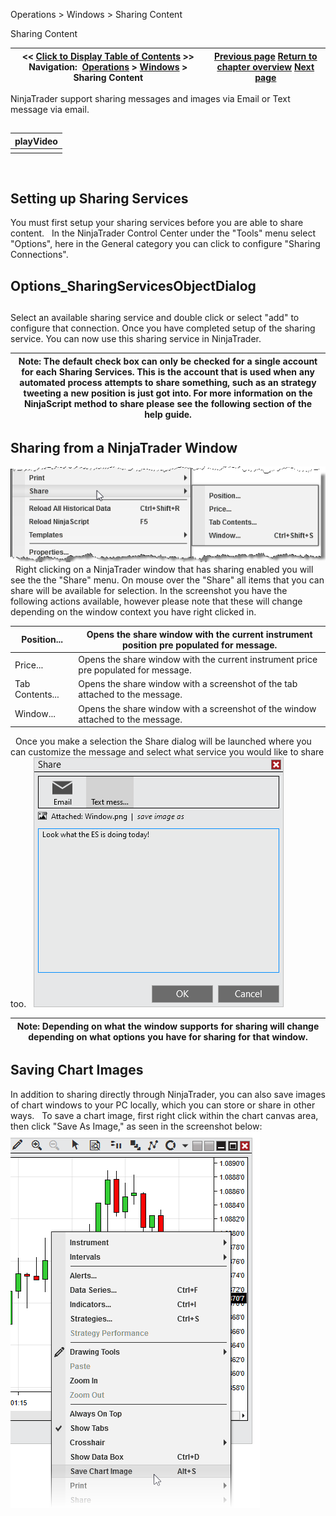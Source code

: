 ﻿
Operations > Windows > Sharing Content

Sharing Content

| << [Click to Display Table of Contents](sharing_content.md) >> **Navigation:**     [Operations](operations.md) > [Windows](window_tabs.md) > Sharing Content | [Previous page](using_tabs.md) [Return to chapter overview](window_tabs.md) [Next page](printing_content.md) |
| --- | --- |
NinjaTrader support sharing messages and images via Email or Text message via email. 
## 

| playVideo |
| --- |
|  |
 
## Setting up Sharing Services
You must first setup your sharing services before you are able to share content.
 
In the NinjaTrader Control Center under the "Tools" menu select "Options", here in the General category you can click to configure "Sharing Connections".

## Options_SharingServicesObjectDialog
## 
Select an available sharing service and double click or select "add" to configure that connection.
Once you have completed setup of the sharing service. You can now use this sharing service in NinjaTrader. 
 

| Note: The default check box can only be checked for a single account for each Sharing Services. This is the account that is used when any automated process attempts to share something, such as an strategy tweeting a new position is just got into. For more information on the NinjaScript method to share please see the following section of the help guide. |
| --- |
## 
## Sharing from a NinjaTrader Window
![Sharing_ContextMenu](sharing_contextmenu.png)
 
Right clicking on a NinjaTrader window that has sharing enabled you will see the the "Share" menu. On mouse over the "Share" all items that you can share will be available for selection. In the screenshot you have the following actions available, however please note that these will change depending on the window context you have right clicked in. 
 

| Position... | Opens the share window with the current instrument position pre populated for message. |
| --- | --- |
| Price... | Opens the share window with the current instrument price pre populated for message. |
| Tab Contents... | Opens the share window with a screenshot of the tab attached to the message. |
| Window... | Opens the share window with a screenshot of the window attached to the message. |
 
Once you make a selection the Share dialog will be launched where you can customize the message and select what service you would like to share too. 
 
![Windows_Sharing_ShareDialog](windows_sharing_sharedialog.png)
 

| Note: Depending on what the window supports for sharing will change depending on what options you have for sharing for that window. |
| --- |
## 
## Saving Chart Images
In addition to sharing directly through NinjaTrader, you can also save images of chart windows to your PC locally, which you can store or share in other ways.
 
To save a chart image, first right click within the chart canvas area, then click "Save As Image," as seen in the screenshot below:
 
![SaveImage](saveimage.png)
